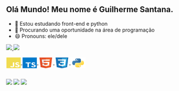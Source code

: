 ## Olá Mundo! Meu nome é Guilherme Santana.

- 🌱 Estou estudando front-end e python 
- 👯 Procurando uma oportunidade na área de programação 
- 😄 Pronouns: ele/dele
  
<div>
  <a href="https://github.com/gdevsant">
  <img height=180em src="https://github-readme-stats.vercel.app/api?username=gdevsant&show_icons=true&theme=transparent"/>
  <img height=180em src="https://github-readme-stats.vercel.app/api/top-langs/?username=gdevsant&layout=compact&theme=transparent"/>
</div>
<div style="display: inline_block"><br>
  <img align="center" alt="Rafa-Js" height="30" width="40" src="https://raw.githubusercontent.com/devicons/devicon/master/icons/javascript/javascript-plain.svg">
  <img align="center" alt="Rafa-Ts" height="30" width="40" src="https://raw.githubusercontent.com/devicons/devicon/master/icons/typescript/typescript-plain.svg">
  <img align="center" alt="Rafa-HTML" height="30" width="40" src="https://raw.githubusercontent.com/devicons/devicon/master/icons/html5/html5-original.svg">
  <img align="center" alt="Rafa-CSS" height="30" width="40" src="https://raw.githubusercontent.com/devicons/devicon/master/icons/css3/css3-original.svg">
  <img align="center" alt="Rafa-Python" height="30" width="40" src="https://raw.githubusercontent.com/devicons/devicon/master/icons/python/python-original.svg">
</div>

##

<div>
  <a href="https://w.app/ezansj"><img src="https://img.shields.io/badge/WhatsApp-25D366?style=for-the-badge&logo=whatsapp&logoColor=white"></a>
  <a href="www.linkedin.com/in/guilherme-santana-056437302"><img src="https://img.shields.io/badge/LinkedIn-0077B5?style=for-the-badge&logo=linkedin&logoColor=white"></a>
  <a href="https://discord.com/channels/@me"><img src="https://img.shields.io/badge/Discord-7289DA?style=for-the-badge&logo=discord&logoColor=white"></a>
</div>
  
